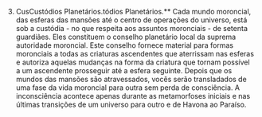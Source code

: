 ﻿3. CusCustódios Planetários.tódios Planetários.** Cada mundo moroncial, das esferas das mansões até o centro de operações do universo, está sob a custódia - no que respeita aos assuntos moronciais - de setenta guardiães. Eles constituem o conselho planetário local da suprema autoridade moroncial. Este conselho fornece material para formas moronciais a todas as criaturas ascendentes que aterrissam nas esferas e autoriza aquelas mudanças na forma da criatura que tornam possível a um ascendente prosseguir até a esfera seguinte. Depois que os mundos das mansões são atravessados, vocês serão transladados de uma fase da vida moroncial para outra sem perda de consciência. A inconsciência acontece apenas durante as metamorfoses iniciais e nas últimas transições de um universo para outro e de Havona ao Paraíso.